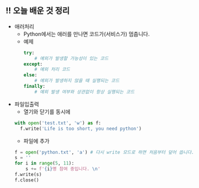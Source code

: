 ## !! 오늘 배운 것 정리

- 애러처리
  - Python에서는 애러를 만나면 코드가(서비스가) 멈춥니다.
  - 예제
    ```python
    try:
        # 예외가 발생할 가능성이 있는 코드
    except:
        # 예외 처리 코드
    else:
        # 예외가 발생하지 않을 때 실행되는 코드
    finally:
        # 예외 발생 여부와 상관없이 항상 실행되는 코드
    ```
- 파일입출력
  - 열기와 닫기를 동시에
  ```python
  with open('test.txt', 'w') as f:
    f.write('Life is too short, you need python')
  ```
  - 파일에 추가
  ```python
  f = open('python.txt', 'a') # 다시 write 모드로 하면 처음부터 덮어 씁니다.
  s = ''
  for i in range(5, 11):
      s += f'{i}명 참여 중입니다. \n'
  f.write(s)
  f.close()
  ```
